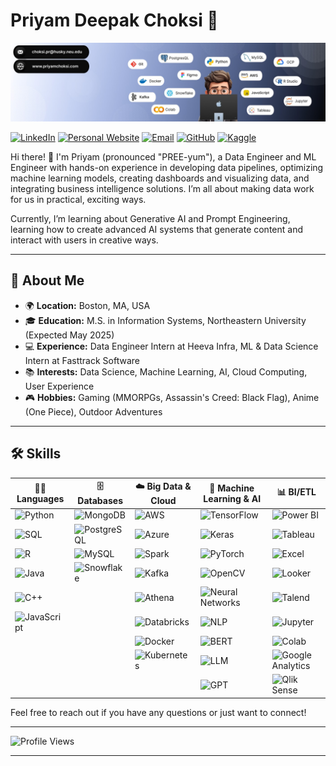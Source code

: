 # Priyam Deepak Choksi 🌟
![Header Image](https://github.com/priyam-choksi/priyam-choksi/blob/main/header.jpeg)

[![LinkedIn](https://img.shields.io/badge/LinkedIn-blue?style=flat&logo=linkedin&logoColor=white)](https://linkedin.com/choksipriyam)
[![Personal Website](https://img.shields.io/badge/Website-pink?style=flat&logo=google-chrome&logoColor=white)](https://priyamchoksi.com)
[![Email](https://img.shields.io/badge/Email-red?style=flat&logo=gmail&logoColor=white)](mailto:choksi.pr@northeastern.edu)
[![GitHub](https://img.shields.io/badge/GitHub-black?style=flat&logo=github&logoColor=white)](https://github.com/priyam-choksi)
[![Kaggle](https://img.shields.io/badge/Kaggle-blue?style=flat&logo=kaggle&logoColor=white)](https://www.kaggle.com/priyamchoksi)

Hi there! 👋 I'm Priyam (pronounced "PREE-yum"), a Data Engineer and ML Engineer with hands-on experience in developing data pipelines, optimizing machine learning models, creating dashboards and visualizing data, and integrating business intelligence solutions. I’m all about making data work for us in practical, exciting ways.   

Currently, I’m learning about Generative AI and Prompt Engineering, learning how to create advanced AI systems that generate content and interact with users in creative ways.

---

## 🚀 About Me

- 🌍 **Location:** Boston, MA, USA
- 🎓 **Education:** M.S. in Information Systems, Northeastern University (Expected May 2025)
- 💻 **Experience:** Data Engineer Intern at Heeva Infra, ML & Data Science Intern at Fasttrack Software
- 📚 **Interests:** Data Science, Machine Learning, AI, Cloud Computing, User Experience
- 🎮 **Hobbies:** Gaming (MMORPGs, Assassin's Creed: Black Flag), Anime (One Piece), Outdoor Adventures

---

## 🛠️ Skills

| 🧑‍💻 Languages          | 🗄️ Databases      | ☁️ Big Data & Cloud             | 🤖 Machine Learning & AI     | 📊 BI/ETL                |
|--------------------------|-------------------|---------------------------------|------------------------------|--------------------------|
| ![Python](https://img.shields.io/badge/Python-blue?style=flat&logo=python&logoColor=white)                   | ![MongoDB](https://img.shields.io/badge/MongoDB-green?style=flat&logo=mongodb&logoColor=white)           | ![AWS](https://img.shields.io/badge/AWS-black?style=flat&logo=amazonaws&logoColor=white)           | ![TensorFlow](https://img.shields.io/badge/TensorFlow-orange?style=flat&logo=tensorflow&logoColor=white)                   | ![Power BI](https://img.shields.io/badge/Power%20BI-yellow?style=flat&logo=powerbi&logoColor=white)                 |
| ![SQL](https://img.shields.io/badge/SQL-lightgrey?style=flat&logo=postgresql&logoColor=white)                      | ![PostgreSQL](https://img.shields.io/badge/PostgreSQL-blue?style=flat&logo=postgresql&logoColor=white)        | ![Azure](https://img.shields.io/badge/Azure-blue?style=flat&logo=microsoftazure&logoColor=white)                           | ![Keras](https://img.shields.io/badge/Keras-red?style=flat&logo=keras&logoColor=white)                        | ![Tableau](https://img.shields.io/badge/Tableau-blue?style=flat&logo=tableau&logoColor=white)                  |
| ![R](https://img.shields.io/badge/R-blue?style=flat&logo=r&logoColor=white)                        | ![MySQL](https://img.shields.io/badge/MySQL-blue?style=flat&logo=mysql&logoColor=white)             | ![Spark](https://img.shields.io/badge/Apache%20Spark-red?style=flat&logo=apachespark&logoColor=white)                           | ![PyTorch](https://img.shields.io/badge/PyTorch-red?style=flat&logo=pytorch&logoColor=white)                      | ![Excel](https://img.shields.io/badge/Excel-green?style=flat&logo=microsoftexcel&logoColor=white)                    |
| ![Java](https://img.shields.io/badge/Java-orange?style=flat&logo=java&logoColor=white)                     | ![Snowflake](https://img.shields.io/badge/Snowflake-blue?style=flat&logo=snowflake&logoColor=white)         | ![Kafka](https://img.shields.io/badge/Apache%20Kafka-black?style=flat&logo=apachekafka&logoColor=white)                           | ![OpenCV](https://img.shields.io/badge/OpenCV-blue?style=flat&logo=opencv&logoColor=white)                       | ![Looker](https://img.shields.io/badge/Looker-blue?style=flat&logo=looker&logoColor=white)                   |
| ![C++](https://img.shields.io/badge/C++-blue?style=flat&logo=c%2B%2B&logoColor=white)                      |                    | ![Athena](https://img.shields.io/badge/Athena-orange?style=flat&logo=amazonaws&logoColor=white)                          | ![Neural Networks](https://img.shields.io/badge/Neural%20Networks-lightblue?style=flat&logo=tensorflow&logoColor=white)              | ![Talend](https://img.shields.io/badge/Talend-lightblue?style=flat&logo=talend&logoColor=white)                   |
| ![JavaScript](https://img.shields.io/badge/JavaScript-yellow?style=flat&logo=javascript&logoColor=white)               |                    | ![Databricks](https://img.shields.io/badge/Databricks-red?style=flat&logo=databricks&logoColor=white)                      | ![NLP](https://img.shields.io/badge/NLP-blue?style=flat&logo=google&logoColor=white)                          | ![Jupyter](https://img.shields.io/badge/Jupyter-orange?style=flat&logo=jupyter&logoColor=white)                  |
|                          |                    | ![Docker](https://img.shields.io/badge/Docker-blue?style=flat&logo=docker&logoColor=white)                          | ![BERT](https://img.shields.io/badge/BERT-yellow?style=flat&logo=google&logoColor=white)                         | ![Colab](https://img.shields.io/badge/Colab-blue?style=flat&logo=googlecolab&logoColor=white)                    |
|                          |                    | ![Kubernetes](https://img.shields.io/badge/Kubernetes-blue?style=flat&logo=kubernetes&logoColor=white)                      | ![LLM](https://img.shields.io/badge/LLM-green?style=flat&logo=openaigym&logoColor=white)                          | ![Google Analytics](https://img.shields.io/badge/Google%20Analytics-orange?style=flat&logo=googleanalytics&logoColor=white)         |
|                          |                    |                                 | ![GPT](https://img.shields.io/badge/GPT-lightblue?style=flat&logo=openai&logoColor=white)                          | ![Qlik Sense](https://img.shields.io/badge/Qlik%20Sense-green?style=flat&logo=qlik&logoColor=white)               |


Feel free to reach out if you have any questions or just want to connect!

---

![Profile Views](https://komarev.com/ghpvc/?username=priyamchoksi&color=blue)

---
